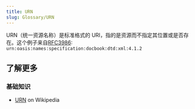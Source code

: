 ```yaml
---
title: URN
slug: Glossary/URN
---
```


URN（统一资源名称）是标准格式的 URI，指的是资源而不指定其位置或是否存在。这个例子来自[RFC3986](https://www.ietf.org/rfc/rfc3986.txt): `urn:oasis:names:specification:docbook:dtd:xml:4.1.2`

## 了解更多

### 基础知识

- [URN](https://zh.wikipedia.org/wiki/URN) on Wikipedia
